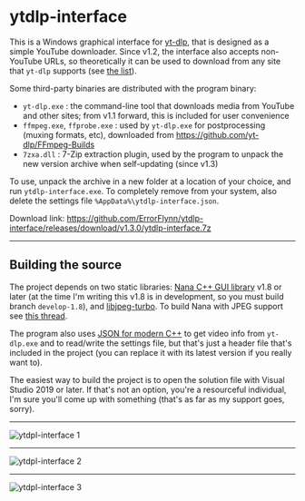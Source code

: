 # ytdlp-interface
This is a Windows graphical interface for [yt-dlp](https://github.com/yt-dlp/yt-dlp), that is designed as a simple YouTube downloader. Since v1.2, the interface also accepts non-YouTube URLs, so theoretically it can be used to download from any site that `yt-dlp` supports (see [the list](https://docs.yt-dlp.org/en/latest/supportedsites.html)).

Some third-party binaries are distributed with the program binary:
- `yt-dlp.exe` : the command-line tool that downloads media from YouTube and other sites; from v1.1 forward, this is included for user convenience
- `ffmpeg.exe`, `ffprobe.exe` : used by `yt-dlp.exe` for postprocessing (muxing formats, etc), downloaded from https://github.com/yt-dlp/FFmpeg-Builds
- `7zxa.dll` : 7-Zip extraction plugin, used by the program to unpack the new version archive when self-updating (since v1.3)

To use, unpack the archive in a new folder at a location of your choice, and run `ytdlp-interface.exe`. To completely remove from your system, also delete the settings file `%AppData%\ytdlp-interface.json`.

Download link: https://github.com/ErrorFlynn/ytdlp-interface/releases/download/v1.3.0/ytdlp-interface.7z

---

## Building the source
The project depends on two static libraries: [Nana C++ GUI library](https://github.com/cnjinhao/nana) v1.8 or later (at the time I'm writing this v1.8 is in development, so you must build branch `develop-1.8`), and [libjpeg-turbo](https://github.com/libjpeg-turbo/libjpeg-turbo). To build Nana with JPEG support see [this thread](http://nanapro.org/en-us/forum/index.php?u=/topic/1368/ggjpg).

The program also uses [JSON for modern C++](https://github.com/nlohmann/json) to get video info from `yt-dlp.exe` and to read/write the settings file, but that's just a header file that's included in the project (you can replace it with its latest version if you really want to).

The easiest way to build the project is to open the solution file with Visual Studio 2019 or later. If that's not an option, you're a resourceful individual, I'm sure you'll come up with something (that's as far as my support goes, sorry).

---

![ytdpl-interface 1](https://user-images.githubusercontent.com/20293505/148423527-1c6d828f-2006-46d4-ae61-e94e75864f71.png)

---

![ytdpl-interface 2](https://user-images.githubusercontent.com/20293505/148423559-6887482d-f684-4a7d-a73c-808b624d8a02.png)

---

![ytdpl-interface 3](https://user-images.githubusercontent.com/20293505/148423581-b9a131cc-1d1b-46ea-a909-c6335d5bea76.png)
